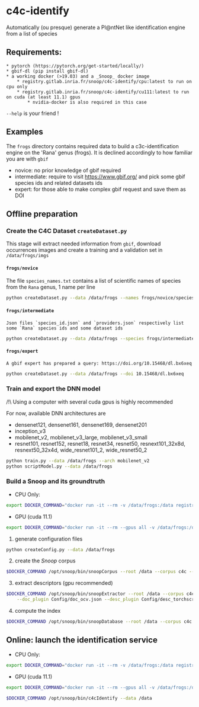 # c4c-identify

Automatically (ou presque) generate a Pl@ntNet like identification engine from a list of species

## Requirements:
    * pytorch (https://pytorch.org/get-started/locally/)
    * gbif-dl (pip install gbif-dl)
    * a working docker (>19.03) and a _Snoop_ docker image
        * registry.gitlab.inria.fr/snoop/c4c-identify/cpu:latest to run on cpu only
        * registry.gitlab.inria.fr/snoop/c4c-identify/cu111:latest to run on cuda (at least 11.1) gpus 
            * nvidia-docker is also required in this case

`--help` is your friend !

## Examples
   The `frogs` directory contains required data to build a c3c-identification engine on the 'Rana' genus (frogs).
   It is declined accordingly to how familiar you are with `gbif`
   * novice: no prior knowledge of gbif required
   * intermediate: require to visit https://www.gbif.org/ and pick some gbif species ids and related datasets ids
   * expert: for those able to make complex gbif request and save them as DOI 

## Offline preparation

### Create the C4C Dataset `createDataset.py`
   This stage will extract needed information from `gbif`, download occurrences images and create a training and a validation set in `/data/frogs/imgs`

#### `frogs/novice`
   The file `species_names.txt` contains a list of scientific names of species from the `Rana` genus, 1 name per line
```bash
python createDataset.py --data /data/frogs --names frogs/novice/species_names.txt --number 500
```

#### `frogs/intermediate`
    Json files `species_id.json` and `providers.json` respectively list some `Rana` species ids and some dataset ids
```bash
python createDataset.py --data /data/frogs --species frogs/intermediate/species_id.json --providers frogs/intermediate/providers.json --number 500
```

#### `frogs/expert`
    A gbif expert has prepared a query: https://doi.org/10.15468/dl.bx6xeq
```bash
python createDataset.py --data /data/frogs --doi 10.15468/dl.bx6xeq
```

### Train and export the DNN model

/!\ Using a computer with several cuda gpus is highly recommended 

For now, available DNN architectures are
* densenet121, densenet161, densenet169, densenet201
* inception_v3
* mobilenet_v2, mobilenet_v3_large, mobilenet_v3_small
* resnet101, resnet152, resnet18, resnet34, resnet50, resnext101_32x8d, resnext50_32x4d, wide_resnet101_2, wide_resnet50_2

```bash
python train.py --data /data/frogs --arch mobilenet_v2
python scriptModel.py --data /data/frogs
```

### Build a Snoop and its groundtruth

* CPU Only:
```bash
export DOCKER_COMMAND="docker run -it --rm -v /data/frogs:/data registry.gitlab.inria.fr/snoop/c4c-identify/cpu:latest"
```
* GPU (cuda 11.1)
```bash
export DOCKER_COMMAND="docker run -it --rm --gpus all -v /data/frogs:/data registry.gitlab.inria.fr/snoop/c4c-identify/cu111:latest"
```


1. generate configuration files
```bash
python createConfig.py --data /data/frogs
```

2. create the _Snoop_ corpus
```bash
$DOCKER_COMMAND /opt/snoop/bin/snoopCorpus --root /data --corpus c4c --recurse --input img
```

3. extract descriptors (gpu recommended)
```bash
$DOCKER_COMMAND /opt/snoop/bin/snoopExtractor --root /data --corpus c4c --feature Feature \
    --doc_plugin Config/doc_ocv.json --desc_plugin Config/desc_torchscript.json --min_num_desc 1 --nb_lot_per_thread 100 --nb_threads 10
```
4. compute the index

```bash
$DOCKER_COMMAND /opt/snoop/bin/snoopDatabase --root /data --corpus c4c --feature Feature --database Index --db_plugin Config/db_pmh.json
```

## Online: launch the identification service

* CPU Only:
```bash
export DOCKER_COMMAND="docker run -it --rm -v /data/frogs:/data registry.gitlab.inria.fr/snoop/c4c-identify/cpu:latest"
```
* GPU (cuda 11.1)
```bash
export DOCKER_COMMAND="docker run -it --rm --gpus all -v /data/frogs:/data registry.gitlab.inria.fr/snoop/c4c-identify/cu111:latest"
```

```bash
$DOCKER_COMMAND /opt/snoop/bin/c4cIdentify --data /data
```
